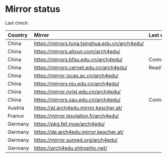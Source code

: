 <script src="./time.js"></script>
# Mirror status
Last check: <script type="text/javascript">localize(1750969718.0368013);</script>

|Country|Mirror|Last update|
|:------|:-----|:----------|
|China|https://mirrors.tuna.tsinghua.edu.cn/arch4edu/|<script type="text/javascript">localize(1750963597);</script>|
|China|https://mirrors.aliyun.com/arch4edu/|<script type="text/javascript">localize(1750920743);</script>|
|China|https://mirrors.bfsu.edu.cn/arch4edu/|ConnectionError|
|China|https://mirrors.cernet.edu.cn/arch4edu/|ReadTimeout|
|China|https://mirror.iscas.ac.cn/arch4edu/|<script type="text/javascript">localize(1750574662);</script>|
|China|https://mirrors.nju.edu.cn/arch4edu/|<script type="text/javascript">localize(1750834231);</script>|
|China|https://mirror.nyist.edu.cn/arch4edu/|<script type="text/javascript">localize(1750920743);</script>|
|China|https://mirrors.sau.edu.cn/arch4edu/|ConnectionError|
|Austria|https://at.arch4edu.mirror.kescher.at/|<script type="text/javascript">localize(1750920743);</script>|
|France|https://mirror.lesviallon.fr/arch4edu/|<script type="text/javascript">localize(1750920743);</script>|
|Germany|https://pkg.fef.moe/arch4edu/|<script type="text/javascript">localize(1750920743);</script>|
|Germany|https://de.arch4edu.mirror.kescher.at/|<script type="text/javascript">localize(1750920743);</script>|
|Germany|https://mirror.sunred.org/arch4edu/|<script type="text/javascript">localize(1750920743);</script>|
|Germany|https://arch4edu.shtrophic.net/|<script type="text/javascript">localize(1750920743);</script>|

<script src="./tablefilter/tablefilter.js"></script>
<script src="./table.js"></script>